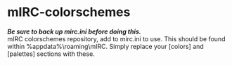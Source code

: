 # mIRC-colorschemes  
***Be sure to back up mirc.ini before doing this.***  
mIRC colorschemes repository, add to mirc.ini to use. This should be found within %appdata%\roaming\mIRC. Simply replace your [colors] and [palettes] sections with these. 
